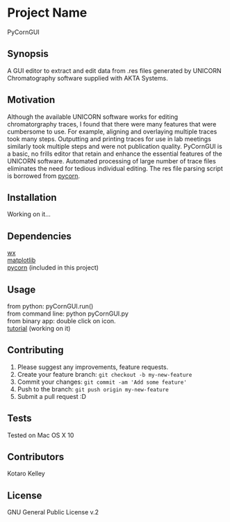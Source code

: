 # Project Name

PyCornGUI

## Synopsis
A GUI editor to extract and edit data from .res files generated by UNICORN Chromatography software supplied with AKTA Systems.


## Motivation

Although the available UNICORN software works for editing chromatorgraphy traces, I found that there were many features that were cumbersome to use. For example, aligning and overlaying multiple traces took many steps. Outputting and printing traces for use in lab meetings similarly took multiple steps and were not publication quality. PyCornGUI is a basic, no frills editor that retain and enhance the essential features of the UNICORN software. Automated processing of large number of trace files eliminates the need for tedious individual editing. The res file parsing script is borrowed from [pycorn](https://github.com/pyahmed/PyCORN).

## Installation
Working on it...
## Dependencies
[wx](https://wxpython.org)<br/> 
[matplotlib](http://matplotlib.org)<br/>
[pycorn](https://github.com/pyahmed/PyCORN) (included in this project)

## Usage
from python: pyCornGUI.run()<br/>
from command line: python pyCornGUI.py<br/>
from binary app: double click on icon.<br/>
[tutorial](./tutorial.md) (working on it)


## Contributing

1. Please suggest any improvements, feature requests. 
2. Create your feature branch: `git checkout -b my-new-feature`
3. Commit your changes: `git commit -am 'Add some feature'`
4. Push to the branch: `git push origin my-new-feature`
5. Submit a pull request :D


## Tests

Tested on Mac OS X 10

## Contributors

Kotaro Kelley

## License

GNU General Public License v.2
